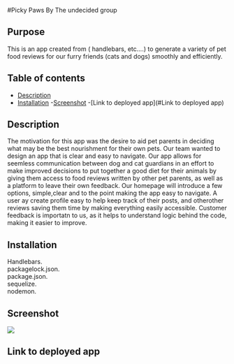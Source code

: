 #Picky Paws
By The undecided group
## Purpose
This is an app created from ( handlebars, etc....) to generate a variety of pet food reviews for our furry friends (cats and dogs) smoothly and efficiently.
## Table of contents
- [Description](#description) 
- [Installation](#installation)
-[Screenshot](#Screenshot)
-[Link to deployed app](#Link to deployed app)

## Description
The motivation for this app was the desire to aid pet parents in deciding what may be the best nourishment for their own pets. Our team wanted to design an app that is clear and easy to navigate. Our app allows for seemless communication between 
dog and cat guardians in an effort to make improved decisions to put together a good diet for their animals by giving them access to food reviews written by other pet parents, as well as a platform to leave their own feedback. 
Our homepage will introduce a few options, simple,clear and to the point making the app easy to navigate. A user ay create profile easy to help keep track of their posts, and otherother reviews saving them time by making everything easily accessible. Customer feedback is importatn to us, as it helps to understand logic behind the code, making it easier to improve.

## Installation
<div>Handlebars. </div>
<div>packagelock.json.</div>
<div>package.json.</div>
<div>sequelize. </div>
<div>nodemon.</div>


## Screenshot
![](./demoScreenshot.png)

## Link to deployed app 
